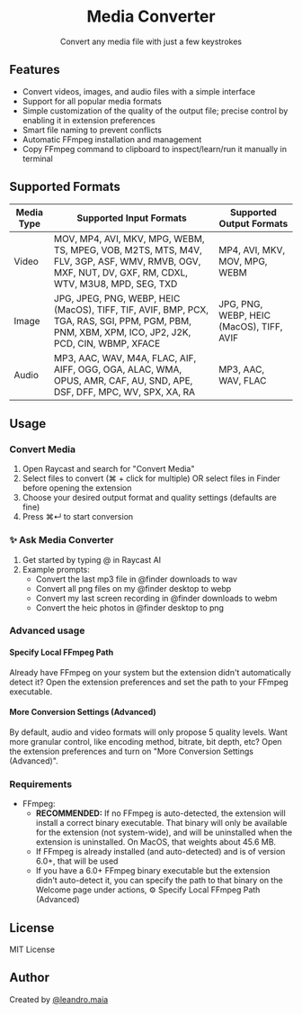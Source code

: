 <div align="center">
  <h1>Media Converter</h1>
  <p>Convert any media file with just a few keystrokes</p>
</div>

## Features

- Convert videos, images, and audio files with a simple interface
- Support for all popular media formats
- Simple customization of the quality of the output file; precise control by enabling it in extension preferences
- Smart file naming to prevent conflicts
- Automatic FFmpeg installation and management
- Copy FFmpeg command to clipboard to inspect/learn/run it manually in terminal

## Supported Formats

| Media Type | Supported Input Formats                                                                                                                            | Supported Output Formats                 |
| ---------- | -------------------------------------------------------------------------------------------------------------------------------------------------- | ---------------------------------------- |
| Video      | MOV, MP4, AVI, MKV, MPG, WEBM, TS, MPEG, VOB, M2TS, MTS, M4V, FLV, 3GP, ASF, WMV, RMVB, OGV, MXF, NUT, DV, GXF, RM, CDXL, WTV, M3U8, MPD, SEG, TXD | MP4, AVI, MKV, MOV, MPG, WEBM            |
| Image      | JPG, JPEG, PNG, WEBP, HEIC (MacOS), TIFF, TIF, AVIF, BMP, PCX, TGA, RAS, SGI, PPM, PGM, PBM, PNM, XBM, XPM, ICO, JP2, J2K, PCD, CIN, WBMP, XFACE   | JPG, PNG, WEBP, HEIC (MacOS), TIFF, AVIF |
| Audio      | MP3, AAC, WAV, M4A, FLAC, AIF, AIFF, OGG, OGA, ALAC, WMA, OPUS, AMR, CAF, AU, SND, APE, DSF, DFF, MPC, WV, SPX, XA, RA                             | MP3, AAC, WAV, FLAC                      |

## Usage

### Convert Media

1. Open Raycast and search for "Convert Media"
2. Select files to convert (⌘ + click for multiple) OR select files in Finder before opening the extension
3. Choose your desired output format and quality settings (defaults are fine)
4. Press &#8984;↵ to start conversion

### ✨ Ask Media Converter

1. Get started by typing @ in Raycast AI
2. Example prompts:
   - Convert the last mp3 file in @finder downloads to wav
   - Convert all png files on my @finder desktop to webp
   - Convert my last screen recording in @finder downloads to webm
   - Convert the heic photos in @finder desktop to png

### Advanced usage

#### Specify Local FFmpeg Path

Already have FFmpeg on your system but the extension didn't automatically detect it? Open the extension preferences and set the path to your FFmpeg executable.

#### More Conversion Settings (Advanced)

By default, audio and video formats will only propose 5 quality levels. Want more granular control, like encoding method, bitrate, bit depth, etc?
Open the extension preferences and turn on "More Conversion Settings (Advanced)".

### Requirements

- FFmpeg:
  - **RECOMMENDED:** If no FFmpeg is auto-detected, the extension will install a correct binary executable. That binary will only be available for the extension (not system-wide), and will be uninstalled when the extension is uninstalled. On MacOS, that weights about 45.6 MB.
  - If FFmpeg is already installed (and auto-detected) and is of version 6.0+, that will be used
  - If you have a 6.0+ FFmpeg binary executable but the extension didn't auto-detect it, you can specify the path to that binary on the Welcome page under actions, &#9881; Specify Local FFmpeg Path (Advanced)

## License

MIT License

## Author

Created by [@leandro.maia](https://raycast.com/leandro.maia)
